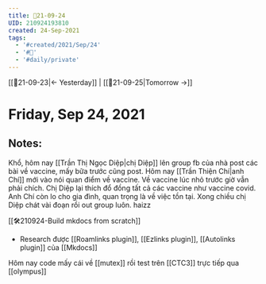 ```yaml
---
title: 📝21-09-24
UID: 210924193810
created: 24-Sep-2021
tags:
  - '#created/2021/Sep/24'
  - '#📅'
  - '#daily/private'
---
```

[[📝21-09-23|<- Yesterday]] | [[📝21-09-25|Tomorrow ->]]
# Friday, Sep 24, 2021

## Notes:

Khổ, hôm nay [[Trần Thị Ngọc Diệp|chị Diệp]] lên group fb của nhà post các bài về vaccine, mấy bữa trước cũng post. Hôm nay [[Trần Thiện Chí|anh Chí]] mới vào nói quan điểm về vaccine. Về vaccine lúc nhỏ trước giờ vẫn phải chích. Chị Diệp lại thích đổ đồng tất cả các vaccine như vaccine covid. Anh Chí còn lo cho gia đình, quan trọng là về việc tồn tại. Xong chiều chị Diệp chát vài đoạn rồi out group luôn. haizz

[[🛠️210924-Build mkdocs from scratch]]
- Research được [[Roamlinks plugin]], [[Ezlinks plugin]],  [[Autolinks plugin]] của [[Mkdocs]]

Hôm nay code mấy cái về [[mutex]] rồi test trên [[CTC3]] trực tiếp qua [[olympus]]

